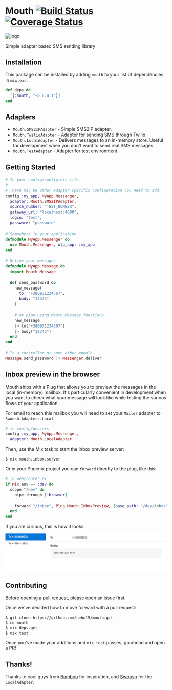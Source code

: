 # Mouth [![Build Status](https://travis-ci.org/Nebo15/mouth.svg?branch=master)](https://travis-ci.org/Nebo15/mouth) [![Coverage Status](https://coveralls.io/repos/github/Nebo15/mouth/badge.svg?branch=master)](https://coveralls.io/github/Nebo15/mouth?branch=master)
![logo](https://68.media.tumblr.com/avatar_21e0adf52036_128.png "Logo")

Simple adapter based SMS sending library

## Installation
This package can be installed
by adding `mouth` to your list of dependencies in `mix.exs`:

```elixir
def deps do
  [{:mouth, "~> 0.4.1"}]
end
```

## Adapters

* `Mouth.SMS2IPAdapter` - Simple SMS2IP adapter.
* `Mouth.TwilioAdapter` - Adapter for sending SMS through Twilio.
* `Mouth.LocalAdapter` - Delivers messages to an in-memory store. Useful for
  development when you don't want to send real SMS messages.
* `Mouth.TestAdapter` - Adapter for test environment.

## Getting Started

```elixir
# In your config/config.exs file
#
# There may be other adapter specific configuration you need to add.
config :my_app, MyApp.Messenger,
  adapter: Mouth.SMS2IPAdapter,
  source_number: "TEST_NUMBER",
  gateway_url: "localhost:4000",
  login: "test",
  password: "password"

# Somewhere in your application
defmodule MyApp.Messenger do
  use Mouth.Messenger, otp_app: :my_app
end

# Define your messages
defmodule MyApp.Message do
  import Mouth.Message

  def send_password do
    new_message(
      to: "+380931234567",
      body: "12345"
    )

    # or pipe using Mouth.Message functions
    new_message
    |> to("+380931234567")
    |> body("12345")
  end
end

# In a controller or some other module
Message.send_password |> Messenger.deliver
```

## Inbox preview in the browser

Mouth ships with a Plug that allows you to preview the messages in the local
(in-memory) mailbox. It's particularly convenient in development when you
want to check what your message will look like while testing the various flows
of your application.

For email to reach this mailbox you will need to set your `Mailer` adapter to
`Swoosh.Adapters.Local`:

```elixir
# in config/dev.exs
config :my_app, MyApp.Messenger,
  adapter: Mouth.LocalAdapter
```

Then, use the Mix task to start the inbox preview server:

```console
$ mix mouth.inbox.server
```

Or in your Phoenix project you can `forward` directly to the plug, like this:

```elixir
# in web/router.ex
if Mix.env == :dev do
  scope "/dev" do
    pipe_through [:browser]

    forward "/inbox", Plug.Mouth.InboxPreview, [base_path: "/dev/inbox"]
  end
end
```

If you are curious, this is how it looks:

![Plug.Mouth.InboxPreview](images/inbox-preview.png)

## Contributing

Before opening a pull request, please open an issue first.

Once we've decided how to move forward with a pull request:

    $ git clone https://github.com/nebo15/mouth.git
    $ cd mouth
    $ mix deps.get
    $ mix test

Once you've made your additions and `mix test` passes, go ahead and open a PR!

## Thanks!
Thanks to cool guys from [Bamboo](https://github.com/thoughtbot/bamboo) for inspiration,
and [Swoosh](https://github.com/swoosh/swoosh) for the `LocalAdapter`.
